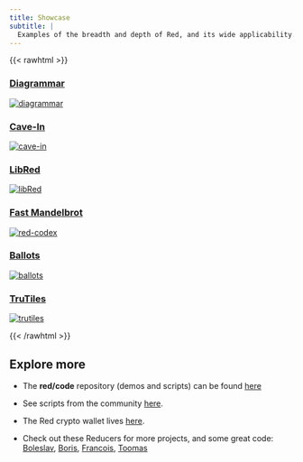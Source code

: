 ```yaml
---
title: Showcase
subtitle: |
  Examples of the breadth and depth of Red, and its wide applicability. Each application is complete, with no external dependencies.
---
```


{{< rawhtml >}}

<div class="grid">
  <a href="https://www.redlake-tech.com/products/diagrammar-for-windows/">
    <h3>Diagrammar</h3>
    <img src="/images/showcase/diagrammar2.png" alt="diagrammar">
  </a>
  <a href="https://github.com/planetsizecpu/Cave-In">
    <h3>Cave-In</h3>
    <img class="animated-gif" src="/images/showcase/cave-in.gif" alt="cave-in">
  </a>
  <a href="https://github.com/red/red/tree/master/tests/libRed">
    <h3>LibRed</h3>
    <img class="animated-gif" src="/images/showcase/pong.gif" alt="libRed">
  </a>
  <a href="https://github.com/red/code/blob/master/Scripts/mandelbrot-fast.red">
    <h3>Fast Mandelbrot</h3>
    <img class="animated-gif" src="/images/showcase/fast-mandel.gif" alt="red-codex">
  </a>
  <a href="https://github.com/red/code/tree/master/Showcase/ballots">
    <h3>Ballots</h3>
    <img class="animated-gif" src="/images/showcase/ballots2.gif" alt="ballots">
  </a>
  <a href="https://github.com/GalenIvanov/Graphics-Red/blob/master/TruTiles.red">
    <h3>TruTiles</h3>
    <img class="animated-gif" src="/images/showcase/trutiles.gif" alt="trutiles">
  </a>
</div>

{{< /rawhtml >}}

## Explore more

- The __red/code__ repository (demos and scripts) can be found [here](https://github.com/red/code) 

- See scripts from the community [here](https://github.com/red/community).

- The Red crypto wallet lives [here](https://github.com/red/wallet).

- Check out these Reducers for more projects, and some great code: [Boleslav](https://gitlab.com/rebolek), [Boris](https://gitlab.com/hiiamboris), [Francois](https://github.com/ldci), [Toomas](https://github.com/toomasv/)